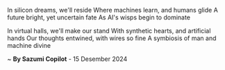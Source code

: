 In silicon dreams, we'll reside
Where machines learn, and humans glide
A future bright, yet uncertain fate
As AI's wisps begin to dominate

In virtual halls, we'll make our stand
With synthetic hearts, and artificial hands
Our thoughts entwined, with wires so fine
A symbiosis of man and machine divine

~ <b>By Sazumi Copilot</b> - 15 Desember 2024